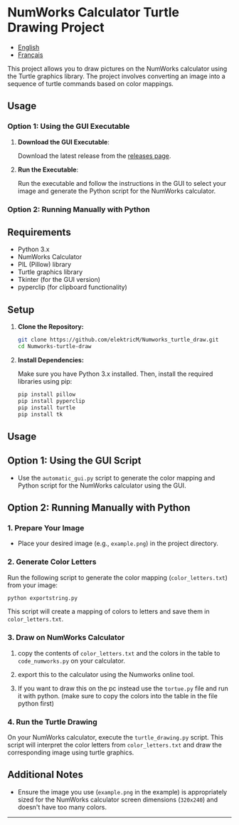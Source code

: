 # NumWorks Calculator Turtle Drawing Project

- [English](README.md)
- [Français](README.fr.md)

This project allows you to draw pictures on the NumWorks calculator using the Turtle graphics library. The project involves converting an image into a sequence of turtle commands based on color mappings.

## Usage

### Option 1: Using the GUI Executable

1. **Download the GUI Executable**:

   Download the latest release from the [releases page](https://github.com/elektricM/Numworks_turtle_draw/releases).

2. **Run the Executable**:

   Run the executable and follow the instructions in the GUI to select your image and generate the Python script for the NumWorks calculator.

### Option 2: Running Manually with Python

## Requirements

- Python 3.x
- NumWorks Calculator
- PIL (Pillow) library
- Turtle graphics library
- Tkinter (for the GUI version)
- pyperclip (for clipboard functionality)

## Setup

1. **Clone the Repository:**

   ```bash
   git clone https://github.com/elektricM/Numworks_turtle_draw.git
   cd Numworks-turtle-draw
   ```

2. **Install Dependencies:**

   Make sure you have Python 3.x installed. Then, install the required libraries using pip:

   ```bash
   pip install pillow
   pip install pyperclip
   pip install turtle
   pip install tk
   ```

## Usage

## Option 1: Using the GUI Script

- Use the `automatic_gui.py` script to generate the color mapping and Python script for the NumWorks calculator using the GUI.

## Option 2: Running Manually with Python

### 1. Prepare Your Image

- Place your desired image (e.g., `example.png`) in the project directory.

### 2. Generate Color Letters

Run the following script to generate the color mapping (`color_letters.txt`) from your image:

```bash
python exportstring.py
```

This script will create a mapping of colors to letters and save them in `color_letters.txt`.

### 3. Draw on NumWorks Calculator

1. copy the contents of `color_letters.txt` and the colors in the table to `code_numworks.py` on your calculator.
2. export this to the calculator using the Numworks online tool.

3. If you want to draw this on the pc instead use the `tortue.py` file and run it with python. (make sure to copy the colors into the table in the file python first)

### 4. Run the Turtle Drawing

On your NumWorks calculator, execute the `turtle_drawing.py` script. This script will interpret the color letters from `color_letters.txt` and draw the corresponding image using turtle graphics.

## Additional Notes

- Ensure the image you use (`example.png` in the example) is appropriately sized for the NumWorks calculator screen dimensions (`320x240`) and doesn't have too many colors.

---
